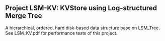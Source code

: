 ## Project LSM-KV: KVStore using Log-structured Merge Tree

A  hierarchical, ordered, hard disk-based data structure base on LSM_Tree.
See LSM_KV.pdf for performance tests of this project.
